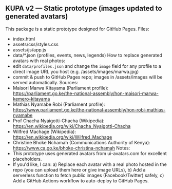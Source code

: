 
KUPA v2 — Static prototype (images updated to generated avatars)
---------------------------------------------------------------
This package is a static prototype designed for GitHub Pages.
Files:
  - index.html
  - assets/css/styles.css
  - assets/js/app.js
  - data/*.json   (profiles, events, news, legends)
How to replace generated avatars with real photos:
  - edit `data/profiles.json` and change the `image` field for any profile to a direct image URL you host (e.g. /assets/images/marwa.jpg)
  - commit & push to GitHub Pages repo; images in /assets/images will be served automatically.
Sources:
  - Maisori Marwa Kitayama (Parliament profile): https://parliament.go.ke/the-national-assembly/hon-maisori-marwa-kemero-kitayama
  - Mathias Nyamabe Robi (Parliament profile): https://www.parliament.go.ke/the-national-assembly/hon-robi-mathias-nyamabe
  - Prof Chacha Nyaigotti-Chacha (Wikipedia): https://en.wikipedia.org/wiki/Chacha_Nyaigotti-Chacha
  - Wilfred Machage (Wikipedia): https://en.wikipedia.org/wiki/Wilfred_Machage
  - Christine Bhoke Nchamah (Communications Authority of Kenya): https://www.ca.go.ke/bhoke-christina-nchamah
Notes:
  - This prototype uses generated avatars from ui-avatars.com for excellent placeholders.
  - If you'd like, I can:
    a) Replace each avatar with a real photo hosted in the repo (you can upload them here or give image URLs),
    b) Add a serverless function to fetch public images (Facebook/Twitter) safely,
    c) Add a GitHub Actions workflow to auto-deploy to GitHub Pages.
